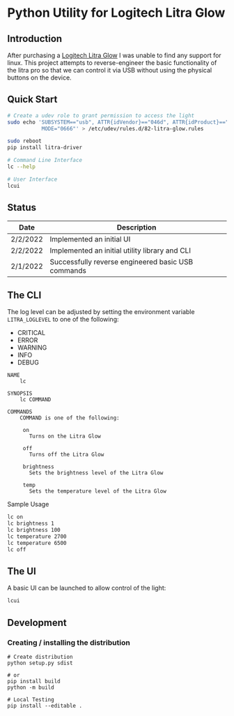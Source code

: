 # Python Utility for Logitech Litra Glow

## Introduction

After purchasing a [Logitech Litra Glow](https://www.logitech.com/en-us/products/lighting/litra-glow.946-000001.html) I was unable to find any support for linux. This project attempts to reverse-engineer the basic functionality of the litra pro so that we can control it via USB without using the physical buttons on the device.

## Quick Start

```bash
# Create a udev role to grant permission to access the light
sudo echo 'SUBSYSTEM=="usb", ATTR{idVendor}=="046d", ATTR{idProduct}=="c900",\
           MODE="0666"' > /etc/udev/rules.d/82-litra-glow.rules

sudo reboot
pip install litra-driver

# Command Line Interface
lc --help

# User Interface
lcui

```

## Status

| Date      | Description                                              |
|-----------|----------------------------------------------------------|
| 2/2/2022  | Implemented an initial UI                                |
| 2/2/2022  | Implemented an initial utility library and CLI           |
| 2/1/2022  | Successfully reverse engineered basic USB commands       |

## The CLI

The log level can be adjusted by setting the environment variable `LITRA_LOGLEVEL` to one of the following:
* CRITICAL
* ERROR
* WARNING
* INFO
* DEBUG

```
NAME
    lc

SYNOPSIS
    lc COMMAND

COMMANDS
    COMMAND is one of the following:

     on
       Turns on the Litra Glow

     off
       Turns off the Litra Glow

     brightness
       Sets the brightness level of the Litra Glow

     temp
       Sets the temperature level of the Litra Glow
```

Sample Usage
```bash
lc on
lc brightness 1
lc brightness 100
lc temperature 2700
lc temperature 6500
lc off
```

## The UI
A basic UI can be launched to allow control of the light:

```bash
lcui
```



## Development
### Creating / installing the distribution

```
# Create distribution
python setup.py sdist

# or
pip install build
python -m build

# Local Testing
pip install --editable .

```